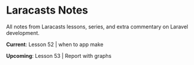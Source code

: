 Laracasts Notes
===============
All notes from Laracasts lessons, series, and extra commentary on Laravel
development.

**Current**: Lesson 52 | when to app make

**Upcoming**: Lesson 53 | Report with graphs
